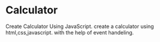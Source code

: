 # Calculator
Create Calculator Using JavaScript.
create a calculator using html,css,javascript.
with the help of event handeling.
